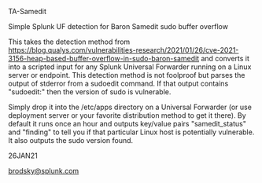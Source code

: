 TA-Samedit

Simple Splunk UF detection for Baron Samedit sudo buffer overflow

This takes the detection method from https://blog.qualys.com/vulnerabilities-research/2021/01/26/cve-2021-3156-heap-based-buffer-overflow-in-sudo-baron-samedit and converts it into a scripted input for any Splunk Universal Forwarder running on a Linux server or endpoint. This detection method is not foolproof but parses the output of stderror from a sudoedit command. If that output contains "sudoedit:" then the version of sudo is vulnerable.

Simply drop it into the /etc/apps directory on a Universal Forwarder (or use deployment server or your favorite distribution method to get it there). By default it runs once an hour and outputs key/value pairs "samedit_status" and "finding" to tell you if that particular Linux host is potentially vulnerable. It also outputs the sudo version found.

26JAN21

brodsky@splunk.com
